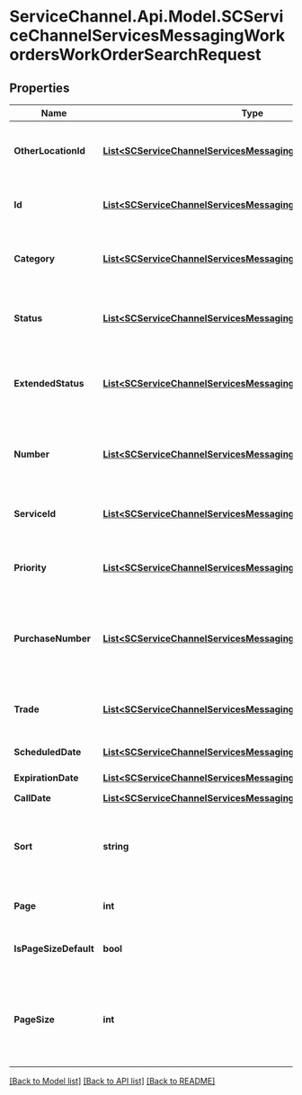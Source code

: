 # ServiceChannel.Api.Model.SCServiceChannelServicesMessagingWorkordersWorkOrderSearchRequest

## Properties

Name | Type | Description | Notes
------------ | ------------- | ------------- | -------------
**OtherLocationId** | [**List&lt;SCServiceChannelServicesMessagingFilterItemSystemInt32&gt;**](SCServiceChannelServicesMessagingFilterItemSystemInt32.md) | UID of location, exact search by default | [optional] 
**Id** | [**List&lt;SCServiceChannelServicesMessagingFilterItemSystemInt32&gt;**](SCServiceChannelServicesMessagingFilterItemSystemInt32.md) | UID of work order, exact search by default | [optional] 
**Category** | [**List&lt;SCServiceChannelServicesMessagingFilterItemSystemString&gt;**](SCServiceChannelServicesMessagingFilterItemSystemString.md) | Category of work order, exact search by default | [optional] 
**Status** | [**List&lt;SCServiceChannelServicesMessagingFilterItemSystemString&gt;**](SCServiceChannelServicesMessagingFilterItemSystemString.md) | Status of work order, exact search by default | [optional] 
**ExtendedStatus** | [**List&lt;SCServiceChannelServicesMessagingFilterItemSystemString&gt;**](SCServiceChannelServicesMessagingFilterItemSystemString.md) | Extended status of work order, exact search by default | [optional] 
**Number** | [**List&lt;SCServiceChannelServicesMessagingFilterItemSystemString&gt;**](SCServiceChannelServicesMessagingFilterItemSystemString.md) | Work order number, &#39;starts with&#39; search criteria by default | [optional] 
**ServiceId** | [**List&lt;SCServiceChannelServicesMessagingFilterItemSystemString&gt;**](SCServiceChannelServicesMessagingFilterItemSystemString.md) | &#39;starts with&#39; search criteria by default | [optional] 
**Priority** | [**List&lt;SCServiceChannelServicesMessagingFilterItemSystemString&gt;**](SCServiceChannelServicesMessagingFilterItemSystemString.md) | Priority of work order, exact search by default | [optional] 
**PurchaseNumber** | [**List&lt;SCServiceChannelServicesMessagingFilterItemSystemString&gt;**](SCServiceChannelServicesMessagingFilterItemSystemString.md) | Purchase number of work order, &#39;starts with&#39; search criteria by default | [optional] 
**Trade** | [**List&lt;SCServiceChannelServicesMessagingFilterItemSystemString&gt;**](SCServiceChannelServicesMessagingFilterItemSystemString.md) | Trade, &#39;starts with&#39; search criteria by default | [optional] 
**ScheduledDate** | [**List&lt;SCServiceChannelServicesMessagingFilterItemSystemString&gt;**](SCServiceChannelServicesMessagingFilterItemSystemString.md) | Scheduled date | [optional] 
**ExpirationDate** | [**List&lt;SCServiceChannelServicesMessagingFilterItemSystemString&gt;**](SCServiceChannelServicesMessagingFilterItemSystemString.md) | Expiration date | [optional] 
**CallDate** | [**List&lt;SCServiceChannelServicesMessagingFilterItemSystemString&gt;**](SCServiceChannelServicesMessagingFilterItemSystemString.md) | Call date | [optional] 
**Sort** | **string** | Sort resources by the specified property in the response. | [optional] 
**Page** | **int** | Results page number. | [optional] 
**IsPageSizeDefault** | **bool** |  | [optional] [readonly] [default to false]
**PageSize** | **int** | Number of objects on the results page. The default and maximum per page is 50. | [optional] 

[[Back to Model list]](../README.md#documentation-for-models) [[Back to API list]](../README.md#documentation-for-api-endpoints) [[Back to README]](../README.md)

